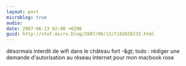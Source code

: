 ```yaml
---
layout: post
microblog: true
audio: 
date: 2007-06-13 02:00 +0200
guid: http://xtof.micro.blog/2007/06/13/t102658232.html
---
```

désormais interdit de wifi dans le château fort -&amp;gt;  todo : rédiger une demande d'autorisation au réseau internet pour mon macbook rose
